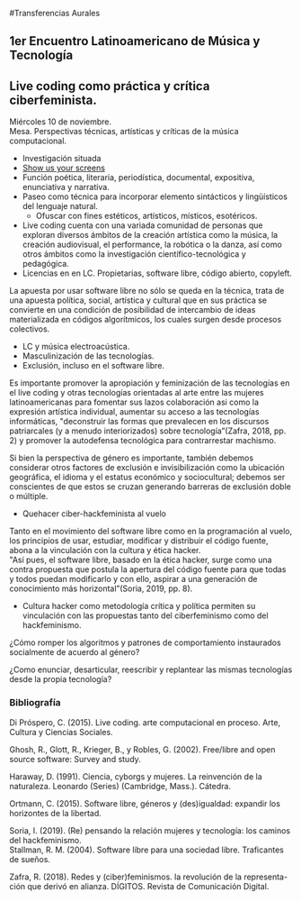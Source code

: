 #Transferencias Aurales
##  1er Encuentro Latinoamericano de Música y Tecnología
## Live coding como práctica y crítica ciberfeminista. 

Miércoles 10 de noviembre.   
Mesa. Perspectivas técnicas, artísticas y críticas de la música computacional.  


- Investigación situada
- [Show us your screens](https://toplap.org/wiki/ManifestoDraft)
- Función poética, literaria, periodı́stica, documental, expositiva, enunciativa y narrativa.
- Paseo como técnica para incorporar elemento sintácticos y lingüísticos del lenguaje natural. 
 	- Ofuscar con fines estéticos, artísticos, místicos, esotéricos. 
- Live coding cuenta con una variada comunidad de personas que exploran diversos ámbitos de la creación artı́stica como la música, la creación audiovisual, el performance, la robótica o la danza, ası́ como otros ámbitos como la investigación cientı́fico-tecnológica y pedagógica. 
- Licencias en en LC. Propietarias, software libre, código abierto, copyleft.  
 
 La apuesta por usar software libre no sólo se queda en la técnica, trata de una apuesta polı́tica, social, artı́stica y cultural que en sus práctica se convierte en una condición de posibilidad de intercambio de ideas materializada en códigos algorı́tmicos, los cuales surgen desde procesos colectivos.   

- LC y música electroacústica.
- Masculinización de las tecnologías.
- Exclusión, incluso en el software libre.   

Es importante promover la apropiación y feminización de las tecnologı́as en el live coding y otras tecnologı́as orientadas al arte entre las mujeres latinoamericanas para fomentar sus lazos colaboración asi como la expresión artı́stica individual, aumentar su acceso a las tecnologı́as informáticas, "deconstruir las formas que prevalecen en los discursos patriarcales (y a menudo interiorizados) sobre tecnologı́a”(Zafra, 2018, pp. 2) y promover la autodefensa tecnológica para contrarrestar machismo.  

Si bien la perspectiva de género es importante, también debemos considerar otros factores de exclusión e invisibilización como la ubicación geográfica, el idioma y el estatus económico y sociocultural; debemos ser conscientes de que estos se cruzan generando barreras de exclusión doble o múltiple.  

- Quehacer ciber-hackfeminista al vuelo

Tanto en el movimiento del software libre como en la programación al vuelo, los principios de usar, estudiar, modificar y distribuir el código fuente, abona a la vinculación con la cultura y ética hacker.  
"Ası́ pues, el software libre, basado en la ética hacker, surge como una
contra propuesta que postula la apertura del código fuente para que todas y
todos puedan modificarlo y con ello, aspirar a una generación de conocimiento
más horizontal”(Soria, 2019, pp. 8).

- Cultura hacker como metodologı́a crı́tica y polı́tica permiten su vinculación con las propuestas tanto del ciberfeminismo como del hackfeminismo.  

¿Cómo romper los algoritmos y patrones de comportamiento instaurados socialmente de acuerdo al género?  

¿Como enunciar, desarticular, reescribir y replantear las mismas
tecnologı́as desde la propia tecnologı́a?  


### Bibliografía


Di Próspero, C. (2015). Live coding. arte computacional en proceso. Arte,
Cultura y Ciencias Sociales.  

Ghosh, R., Glott, R., Krieger, B., y Robles, G. (2002). Free/libre and open
source software: Survey and study.  

Haraway, D. (1991). Ciencia, cyborgs y mujeres. La reinvención de la naturaleza. Leonardo (Series) (Cambridge, Mass.). Cátedra.  

Ortmann, C. (2015). Software libre, géneros y (des)igualdad: expandir los
horizontes de la libertad.  

Soria, I. (2019). (Re) pensando la relación mujeres y tecnologı́a: los caminos
del hackfeminismo.  
Stallman, R. M. (2004). Software libre para una sociedad libre. Traficantes
de sueños.  

Zafra, R. (2018). Redes y (ciber)feminismos. la revolución de la representa-
ción que derivó en alianza. DÍGITOS. Revista de Comunicación Digital.  





















